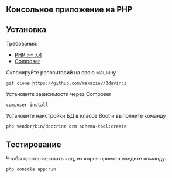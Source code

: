 
## Консольное приложение на PHP

## Установка

Требования:

- [PHP >= 7.4](https://www.php.net/downloads.php)
- [Composer](https://getcomposer.org)


Склонируйте репозиторий на свою машину


```shell script
git clone https://github.com/makaziev/3davinci
```

Установите зависимости через Composer

```shell script
composer install
```

Установите найстройки БД в классе Boot и выполните команду

```shell script
php vendor/bin/doctrine orm:schema-tool:create
```


## Тестирование

Чтобы протестировать код, из корня проекта введите команду:

```shell script
php console app:run
```
